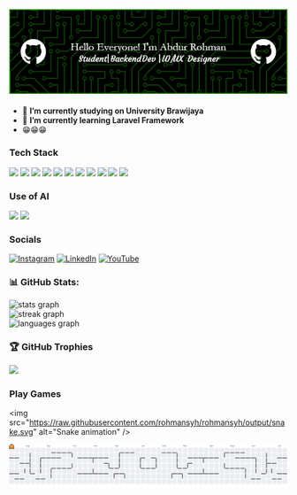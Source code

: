 ## ![Bang Oman](img/new-header.png)

<!--
**rohmansyh/rohmansyh** is a ✨ _special_ ✨ repository because its `README.md` (this file) appears on your GitHub profile.

Here are some ideas to get you started:

- 🔭 I’m currently working on ...
- 🌱 I’m currently learning ...
- 👯 I’m looking to collaborate on ...
- 🤔 I’m looking for help with ...
- 💬 Ask me about ...
- 📫 How to reach me: ...
- 😄 Pronouns: ...
- ⚡ Fun fact: ...
-->

- 🔭 **I’m currently studying on University Brawijaya**
- 🌱 **I’m currently learning Laravel Framework**
- 😁😁😁

### Tech Stack

<img src="https://img.shields.io/badge/HTML5-E34F26?style=for-the-badge&logo=html5&logoColor=white" /> <img src="https://img.shields.io/badge/CSS3-1572B6?style=for-the-badge&logo=css3&logoColor=white" /> <img src="https://img.shields.io/badge/JavaScript-323330?style=for-the-badge&logo=javascript&logoColor=F7DF1E" /> <img src="https://img.shields.io/badge/PHP-777BB4?style=for-the-badge&logo=php&logoColor=white" /> <img src="https://img.shields.io/badge/Dart-0175C2?style=for-the-badge&logo=dart&logoColor=white" /> <img src="https://img.shields.io/badge/Laravel-FF2D20?style=for-the-badge&logo=laravel&logoColor=white" /> <img src="https://img.shields.io/badge/Flutter-02569B?style=for-the-badge&logo=flutter&logoColor=white" /> <img src="https://img.shields.io/badge/MySQL-005C84?style=for-the-badge&logo=mysql&logoColor=white" /> <img src="https://img.shields.io/badge/phpmyadmin-6C78AF?style=for-the-badge&logo=phpmyadmin&logoColor=white" /> <img src="https://img.shields.io/badge/Canva-%2300C4CC.svg?&style=for-the-badge&logo=Canva&logoColor=white" /> <img src="https://img.shields.io/badge/Figma-F24E1E?style=for-the-badge&logo=figma&logoColor=white" />

### Use of AI

<img src="https://img.shields.io/badge/ChatGPT-74aa9c?style=for-the-badge&logo=openai&logoColor=white" /> <img src="https://img.shields.io/badge/Google%20Gemini-8E75B2?style=for-the-badge&logo=googlegemini&logoColor=white" />

### Socials

[![Instagram](https://img.shields.io/badge/Instagram-%23E4405F.svg?logo=Instagram&logoColor=white)](https://instagram.com/abdrhmn.ssj) [![LinkedIn](https://img.shields.io/badge/LinkedIn-%230077B5.svg?logo=linkedin&logoColor=white)](https://www.linkedin.com/in/abdur-rohman-syah-sjadja-ah-5a037b289/) [![YouTube](https://img.shields.io/badge/YouTube-%23FF0000.svg?logo=YouTube&logoColor=white)](https://youtube.com/abdurrohmansyahs4235)

### 📊 GitHub Stats:

<div align="left">
  <img src="https://github-readme-stats.vercel.app/api?username=rohmansyh&hide_title=false&hide_rank=false&show_icons=true&include_all_commits=true&count_private=true&disable_animations=false&theme=aura&locale=en&hide_border=false" height="200" alt="stats graph" /> <br>
  <img src="https://streak-stats.demolab.com?user=rohmansyh&locale=en&mode=daily&theme=aura&hide_border=false&border_radius=6" height="190" alt="streak graph" /> <br>
  <img src="https://github-readme-stats.vercel.app/api/top-langs?username=rohmansyh&locale=en&hide_title=false&layout=compact&card_width=320&langs_count=5&theme=aura&hide_border=false" height="220" alt="languages graph"  />
  
</div>

### 🏆 GitHub Trophies

![](https://github-profile-trophy.vercel.app/?username=rohmansyh&theme=radical&no-frame=false&no-bg=true&margin-w=4)

<!-- Proudly created with GPRM ( https://gprm.itsvg.in ) -->

### Play Games

<img src="https://raw.githubusercontent.com/rohmansyh/rohmansyh/output/snake.svg" alt="Snake animation" />

<picture>
  <source media="(prefers-color-scheme: dark)" srcset="https://raw.githubusercontent.com/rohmansyh/rohmansyh/output/pacman-contribution-graph-dark.svg">
  <source media="(prefers-color-scheme: light)" srcset="https://raw.githubusercontent.com/rohmansyh/rohmansyh/output/pacman-contribution-graph.svg">
  <img alt="pacman contribution graph" src="https://raw.githubusercontent.com/rohmansyh/rohmansyh/output/pacman-contribution-graph.svg">
</picture>

###

###

<!-- <img align="" height="300" src="https://i.pinimg.com/originals/26/e7/6a/26e76a2a01f647fd16795a973b332606.gif"> -->

###
